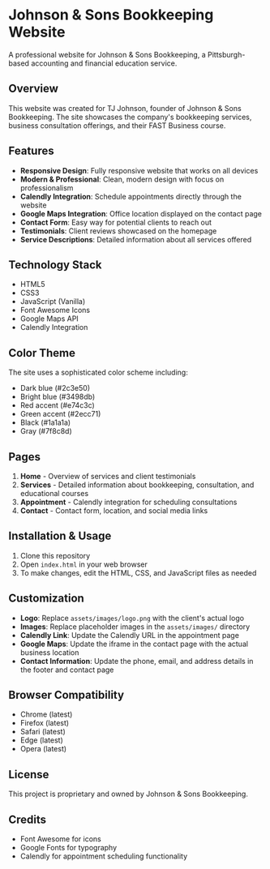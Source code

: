 # Johnson & Sons Bookkeeping Website

A professional website for Johnson & Sons Bookkeeping, a Pittsburgh-based accounting and financial education service.

## Overview

This website was created for TJ Johnson, founder of Johnson & Sons Bookkeeping. The site showcases the company's bookkeeping services, business consultation offerings, and their FAST Business course.

## Features

- **Responsive Design**: Fully responsive website that works on all devices
- **Modern & Professional**: Clean, modern design with focus on professionalism
- **Calendly Integration**: Schedule appointments directly through the website
- **Google Maps Integration**: Office location displayed on the contact page
- **Contact Form**: Easy way for potential clients to reach out
- **Testimonials**: Client reviews showcased on the homepage
- **Service Descriptions**: Detailed information about all services offered

## Technology Stack

- HTML5
- CSS3
- JavaScript (Vanilla)
- Font Awesome Icons
- Google Maps API
- Calendly Integration

## Color Theme

The site uses a sophisticated color scheme including:

- Dark blue (#2c3e50)
- Bright blue (#3498db)
- Red accent (#e74c3c)
- Green accent (#2ecc71)
- Black (#1a1a1a)
- Gray (#7f8c8d)

## Pages

1. **Home** - Overview of services and client testimonials
2. **Services** - Detailed information about bookkeeping, consultation, and educational courses
3. **Appointment** - Calendly integration for scheduling consultations
4. **Contact** - Contact form, location, and social media links

## Installation & Usage

1. Clone this repository
2. Open `index.html` in your web browser
3. To make changes, edit the HTML, CSS, and JavaScript files as needed

## Customization

- **Logo**: Replace `assets/images/logo.png` with the client's actual logo
- **Images**: Replace placeholder images in the `assets/images/` directory
- **Calendly Link**: Update the Calendly URL in the appointment page
- **Google Maps**: Update the iframe in the contact page with the actual business location
- **Contact Information**: Update the phone, email, and address details in the footer and contact page

## Browser Compatibility

- Chrome (latest)
- Firefox (latest)
- Safari (latest)
- Edge (latest)
- Opera (latest)

## License

This project is proprietary and owned by Johnson & Sons Bookkeeping.

## Credits

- Font Awesome for icons
- Google Fonts for typography
- Calendly for appointment scheduling functionality
